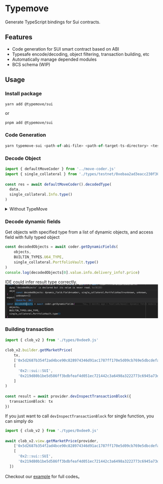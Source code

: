 # Typemove 
Generate TypeScript bindings for Sui contracts.
## Features
 - Code generation for SUI smart contract based on ABI
 - Typesafe encode/decoding, object filtering, transaction building, etc
 - Automatically manage depended modules
 - BCS schema (WIP) 
## Usage
### Install package
```shell
yarn add @typemove/sui
```
or 

```shell
pnpm add @typemove/sui
```

### Code Generation
```typescript
yarn typemove-sui <path-of-abi-file> <path-of-target-ts-directory> <testnet|mainnet>
```

### Decode Object
```typescript
import { defaultMoveCoder } from '../move-coder.js'
import { single_collateral } from './types/testnet/0xebaa2ad3eacc230f309cd933958cc52684df0a41ae7ac214d186b80f830867d2.js'

const res = await defaultMoveCoder().decodedType(
  data,
  single_collateral.Info.type()
)
```

<details>
  <summary>Without TypeMove</summary>

```typescript
export interface Info {
  index: string;
  creator: string;
  createTsMs: string;
  round: string;
  deliveryInfo?: DeliveryInfo;
}
export interface DeliveryInfo {
  round: string;
  price: string;
  size: string;
  premium: string;
  tsMs: string;
}

let deliveryInfo: DeliveryInfo | undefined =
    // @ts-ignore
    data.content.fields.info.fields.delivery_info
        ? {
          // @ts-ignore
          round: data.content.fields.info.fields.delivery_info.fields.round,
          // @ts-ignore
          price: data.content.fields.info.fields.delivery_info.fields.price,
          // @ts-ignore
          size: data.content.fields.info.fields.delivery_info.fields.size,
          // @ts-ignore
          premium: data.content.fields.info.fields.delivery_info.fields.premium,
          // @ts-ignore
          tsMs: data.content.fields.info.fields.delivery_info.fields.ts_ms,
        }
        : undefined;
let info: Info = {
  // @ts-ignore
  index: data.content.fields.info.fields.index,
  // @ts-ignore
  creator: data.content.fields.info.fields.creator,
  // @ts-ignore
  createTsMs: data.content.fields.info.fields.create_ts_ms,
  // @ts-ignore
  round: data.content.fields.info.fields.round,
  deliveryInfo,
};

```
</details>


### Decode dynamic fields
Get objects with specified type from a list of dynamic objects, and access field with fully typed object
```typescript
const decodedObjects = await coder.getDynamicFields(
    objects,
    BUILTIN_TYPES.U64_TYPE,
    single_collateral.PortfolioVault.type()
)
console.log(decodedObjects[0].value.info.delivery_info?.price)
```
IDE could infer result type correctly.
![dynamic_fields.png](images/dynamic_fields.png)

### Building transaction
```typescript
import { clob_v2 } from './types/0xdee9.js'

clob_v2.builder.getMarketPrice(
    tx,
    ['0x5d2687b354f2ad4bce90c828974346d91ac1787ff170e5d09cb769e5dbcdefae'],
    [
      '0x2::sui::SUI',
      '0x219d80b1be5d586ff3bdbfeaf4d051ec721442c3a6498a3222773c6945a73d9f::usdt::USDT',
    ]
)

const result = await provider.devInspectTransactionBlock({
  transactionBlock: tx
})
```
If you just want to call `devInspectTransactionBlock` for single function, you can simply do
```typescript
import { clob_v2 } from './types/0xdee9.js'

await clob_v2.view.getMarketPrice(provider, 
    ['0x5d2687b354f2ad4bce90c828974346d91ac1787ff170e5d09cb769e5dbcdefae'],
    [
      '0x2::sui::SUI',
      '0x219d80b1be5d586ff3bdbfeaf4d051ec721442c3a6498a3222773c6945a73d9f::usdt::USDT',
  ])
```

Checkout our [example](./examples/sui) for full codes。